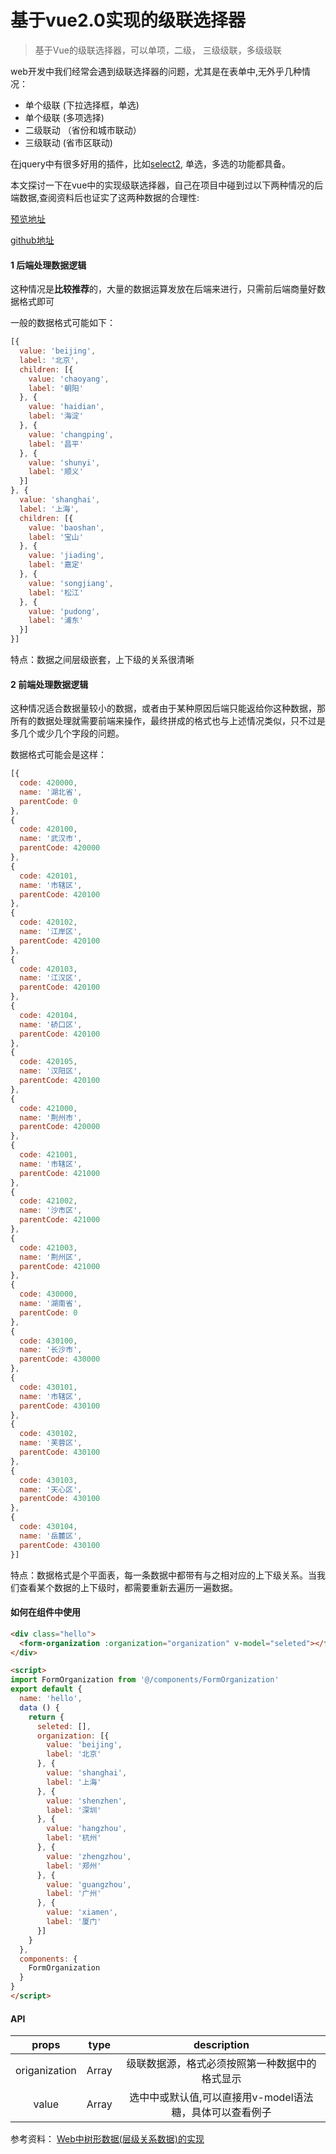 # 基于vue2.0实现的级联选择器

> 基于Vue的级联选择器，可以单项，二级， 三级级联，多级级联

web开发中我们经常会遇到级联选择器的问题，尤其是在表单中,无外乎几种情况：

* 单个级联 (下拉选择框，单选)
* 单个级联 (多项选择)
* 二级联动 （省份和城市联动）
* 三级联动 (省市区联动)

在jquery中有很多好用的插件，比如[select2](https://github.com/select2/select2), 单选，多选的功能都具备。

本文探讨一下在vue中的实现级联选择器，自己在项目中碰到过以下两种情况的后端数据,查阅资料后也证实了这两种数据的合理性:

[预览地址](https://zhhshen.github.io/form-orgination/docs)

[github地址](https://github.com/zhhshen/form-orgination)

#### 1 后端处理数据逻辑

这种情况是**比较推荐**的，大量的数据运算发放在后端来进行，只需前后端商量好数据格式即可

一般的数据格式可能如下：
```javascript
[{
  value: 'beijing',
  label: '北京',
  children: [{
    value: 'chaoyang',
    label: '朝阳'
  }, {
    value: 'haidian',
    label: '海淀'
  }, {
    value: 'changping',
    label: '昌平'
  }, {
    value: 'shunyi',
    label: '顺义'
  }]
}, {
  value: 'shanghai',
  label: '上海',
  children: [{
    value: 'baoshan',
    label: '宝山'
  }, {
    value: 'jiading',
    label: '嘉定'
  }, {
    value: 'songjiang',
    label: '松江'
  }, {
    value: 'pudong',
    label: '浦东'
  }]
}]
```
特点：数据之间层级嵌套，上下级的关系很清晰

#### 2 前端处理数据逻辑

这种情况适合数据量较小的数据，或者由于某种原因后端只能返给你这种数据，那所有的数据处理就需要前端来操作，最终拼成的格式也与上述情况类似，只不过是多几个或少几个字段的问题。

数据格式可能会是这样：

```javascript
[{
  code: 420000,
  name: '湖北省',
  parentCode: 0
},
{
  code: 420100,
  name: '武汉市',
  parentCode: 420000
},
{
  code: 420101,
  name: '市辖区',
  parentCode: 420100
},
{
  code: 420102,
  name: '江岸区',
  parentCode: 420100
},
{
  code: 420103,
  name: '江汉区',
  parentCode: 420100
},
{
  code: 420104,
  name: '硚口区',
  parentCode: 420100
},
{
  code: 420105,
  name: '汉阳区',
  parentCode: 420100
},
{
  code: 421000,
  name: '荆州市',
  parentCode: 420000
},
{
  code: 421001,
  name: '市辖区',
  parentCode: 421000
},
{
  code: 421002,
  name: '沙市区',
  parentCode: 421000
},
{
  code: 421003,
  name: '荆州区',
  parentCode: 421000
},
{
  code: 430000,
  name: '湖南省',
  parentCode: 0
},
{
  code: 430100,
  name: '长沙市',
  parentCode: 430000
},
{
  code: 430101,
  name: '市辖区',
  parentCode: 430100
},
{
  code: 430102,
  name: '芙蓉区',
  parentCode: 430100
},
{
  code: 430103,
  name: '天心区',
  parentCode: 430100
},
{
  code: 430104,
  name: '岳麓区',
  parentCode: 430100
}]
```
特点：数据格式是个平面表，每一条数据中都带有与之相对应的上下级关系。当我们查看某个数据的上下级时，都需要重新去遍历一遍数据。

#### 如何在组件中使用

```html
<div class="hello">
  <form-organization :organization="organization" v-model="seleted"></form-organization>
</div>

<script>
import FormOrganization from '@/components/FormOrganization'
export default {
  name: 'hello',
  data () {
    return {
      seleted: [],
      organization: [{
        value: 'beijing',
        label: '北京'
      }, {
        value: 'shanghai',
        label: '上海'
      }, {
        value: 'shenzhen',
        label: '深圳'
      }, {
        value: 'hangzhou',
        label: '杭州'
      }, {
        value: 'zhengzhou',
        label: '郑州'
      }, {
        value: 'guangzhou',
        label: '广州'
      }, {
        value: 'xiamen',
        label: '厦门'
      }]
    }
  },
  components: {
    FormOrganization
  }
}
</script>

```

#### API

| props        | type         |  description |
| :-------------: |:-------------:| :-----:|
| origanization | Array | 级联数据源，格式必须按照第一种数据中的格式显示 |
|  value   | Array      |  选中中或默认值,可以直接用v-model语法糖，具体可以查看例子 |


参考资料： [Web中树形数据(层级关系数据)的实现](http://blog.csdn.net/accountwcx/article/details/46851713)
